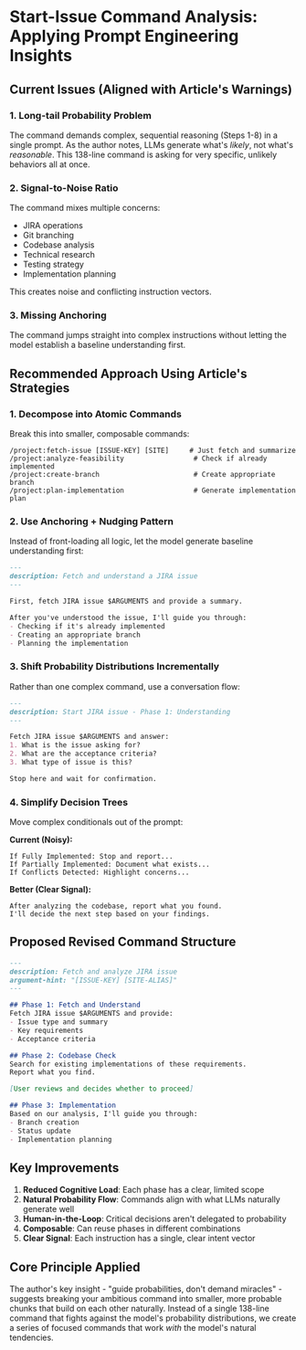 # Start-Issue Command Analysis: Applying Prompt Engineering Insights

## Current Issues (Aligned with Article's Warnings)

### 1. Long-tail Probability Problem
The command demands complex, sequential reasoning (Steps 1-8) in a single prompt. As the author notes, LLMs generate what's *likely*, not what's *reasonable*. This 138-line command is asking for very specific, unlikely behaviors all at once.

### 2. Signal-to-Noise Ratio
The command mixes multiple concerns:
- JIRA operations
- Git branching
- Codebase analysis
- Technical research
- Testing strategy
- Implementation planning

This creates noise and conflicting instruction vectors.

### 3. Missing Anchoring
The command jumps straight into complex instructions without letting the model establish a baseline understanding first.

## Recommended Approach Using Article's Strategies

### 1. Decompose into Atomic Commands
Break this into smaller, composable commands:

```
/project:fetch-issue [ISSUE-KEY] [SITE]     # Just fetch and summarize
/project:analyze-feasibility                 # Check if already implemented
/project:create-branch                       # Create appropriate branch
/project:plan-implementation                 # Generate implementation plan
```

### 2. Use Anchoring + Nudging Pattern
Instead of front-loading all logic, let the model generate baseline understanding first:

```markdown
---
description: Fetch and understand a JIRA issue
---

First, fetch JIRA issue $ARGUMENTS and provide a summary.

After you've understood the issue, I'll guide you through:
- Checking if it's already implemented
- Creating an appropriate branch
- Planning the implementation
```

### 3. Shift Probability Distributions Incrementally
Rather than one complex command, use a conversation flow:

```markdown
---
description: Start JIRA issue - Phase 1: Understanding
---

Fetch JIRA issue $ARGUMENTS and answer:
1. What is the issue asking for?
2. What are the acceptance criteria?
3. What type of issue is this?

Stop here and wait for confirmation.
```

### 4. Simplify Decision Trees
Move complex conditionals out of the prompt:

**Current (Noisy):**
```
If Fully Implemented: Stop and report...
If Partially Implemented: Document what exists...
If Conflicts Detected: Highlight concerns...
```

**Better (Clear Signal):**
```
After analyzing the codebase, report what you found.
I'll decide the next step based on your findings.
```

## Proposed Revised Command Structure

```markdown
---
description: Fetch and analyze JIRA issue
argument-hint: "[ISSUE-KEY] [SITE-ALIAS]"
---

## Phase 1: Fetch and Understand
Fetch JIRA issue $ARGUMENTS and provide:
- Issue type and summary
- Key requirements
- Acceptance criteria

## Phase 2: Codebase Check
Search for existing implementations of these requirements.
Report what you find.

[User reviews and decides whether to proceed]

## Phase 3: Implementation
Based on our analysis, I'll guide you through:
- Branch creation
- Status update
- Implementation planning
```

## Key Improvements

1. **Reduced Cognitive Load**: Each phase has a clear, limited scope
2. **Natural Probability Flow**: Commands align with what LLMs naturally generate well
3. **Human-in-the-Loop**: Critical decisions aren't delegated to probability
4. **Composable**: Can reuse phases in different combinations
5. **Clear Signal**: Each instruction has a single, clear intent vector

## Core Principle Applied

The author's key insight - "guide probabilities, don't demand miracles" - suggests breaking your ambitious command into smaller, more probable chunks that build on each other naturally. Instead of a single 138-line command that fights against the model's probability distributions, we create a series of focused commands that work *with* the model's natural tendencies.